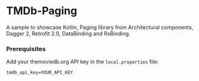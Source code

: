 # TMDb-Paging
A sample to showcase Kotlin, Paging library from Architectural components, Dagger 2, Retrofit 2.0, DataBinding and RxBinding.

### Prerequisites

Add your themoviedb.org API key in the `local.properties` file:
```
tmdb_api_key=YOUR_API_KEY
```

